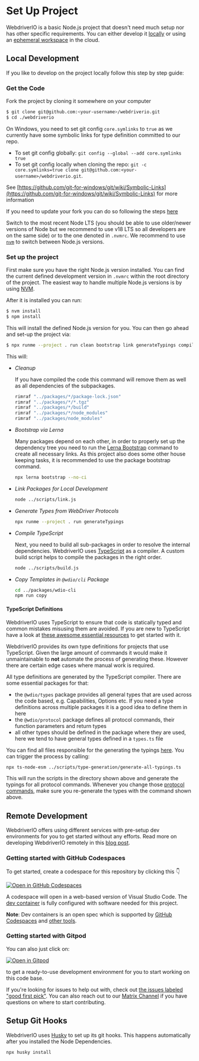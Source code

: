 # Set Up Project

WebdriverIO is a basic Node.js project that doesn't need much setup nor has other specific requirements. You can either develop it [locally](#local-development) or using an [ephemeral workspace](#remote-development) in the cloud.

## Local Development

If you like to develop on the project locally follow this step by step guide:

### Get the Code

Fork the project by cloning it somewhere on your computer

```sh
$ git clone git@github.com:<your-username>/webdriverio.git
$ cd ./webdriverio
```

On Windows, you need to set git config `core.symlinks` to `true` as we currently have some symbolic links for type definition committed to our repo.
  - To set git config globally: `git config --global --add core.symlinks true`
  - To set git config locally when cloning the repo: `git -c core.symlinks=true clone git@github.com:<your-username>/webdriverio.git`.

See [https://github.com/git-for-windows/git/wiki/Symbolic-Links](https://github.com/git-for-windows/git/wiki/Symbolic-Links) for more information

If you need to update your fork you can do so following the steps [here](https://help.github.com/en/github/collaborating-with-issues-and-pull-requests/syncing-a-fork)

Switch to the most recent Node LTS (you should be able to use older/newer versions of Node but we recommend to use v18 LTS so all developers are on the same side) or to the one denoted in `.nvmrc`. We recommend to use [`nvm`](https://github.com/nvm-sh/nvm) to switch between Node.js versions.

### Set up the project

First make sure you have the right Node.js version installed. You can find the current defined development version in `.nvmrc` within the root directory of the project. The easiest way to handle multiple Node.js versions is by using [NVM](https://github.com/nvm-sh/nvm).

After it is installed you can run:

```sh
$ nvm install
$ npm install
```

This will install the defined Node.js version for you. You can then go ahead and set-up the project via:

```sh { name=setup }
$ npx runme --project . run clean bootstrap link generateTypings compile copyTemplates
```

This will:

- *Cleanup*

  If you have compiled the code this command will remove them as well as all dependencies of the subpackages.

  ```sh { name=clean }
  rimraf "../packages/*/package-lock.json"
  rimraf "../packages/*/*.tgz"
  rimraf "../packages/*/build"
  rimraf "../packages/*/node_modules"
  rimraf "../packages/node_modules"
  ```

- *Bootstrap via Lerna*

  Many packages depend on each other, in order to properly set up the dependency tree you need to run the [Lerna Bootstrap](https://github.com/lerna/lerna#bootstrap) command to create all necessary links. As this project also does some other house keeping tasks, it is recommended to use the package bootstrap command.

  ```sh { name=bootstrap }
  npx lerna bootstrap --no-ci
  ```

- *Link Packages for Local Development*
  ```sh { name=link }
  node ../scripts/link.js
  ```

- *Generate Types from WebDriver Protocols*
  ```sh
  npx runme --project . run generateTypings
  ```

- *Compile TypeScript*

  Next, you need to build all sub-packages in order to resolve the internal dependencies. WebdriverIO uses [TypeScript](https://www.typescriptlang.org/) as a compiler. A custom build script helps to compile the packages in the right order.

  ```sh { name=compile }
  node ../scripts/build.js
  ```

- *Copy Templates in `@wdio/cli` Package*
  ```sh { name=copyTemplates }
  cd ../packages/wdio-cli
  npm run copy
  ```

#### TypeScript Definitions

WebdriverIO uses TypeScript to ensure that code is statically typed and common mistakes misusing them are avoided. If you are new to TypeScript have a look at [these awesome essential resources](https://github.com/dzharii/awesome-typescript#awesome-typescript-essential-resources) to get started with it.

WebdriverIO provides its own type definitions for projects that use TypeScript. Given the large amount of commands it would make it unmaintainable to __not__ automate the process of generating these. However there are certain edge cases where manual work is required.

All type definitions are generated by the TypeScript compiler. There are some essential packages for that:

- the `@wdio/types` package provides all general types that are used across the code based, e.g. Capabilities, Options etc. If you need a type definitions across multiple packages it is a good idea to define them in here
- the `@wdio/protocol` package defines all protocol commands, their function parameters and return types
- all other types should be defined in the package where they are used, here we tend to have general types defined in a `types.ts` file

You can find all files responsible for the generating the typings [here](https://github.com/webdriverio/webdriverio/tree/main/scripts/type-generation). You can trigger the process by calling:

```sh { name=generateTypings }
npx ts-node-esm ../scripts/type-generation/generate-all-typings.ts
```

This will run the scripts in the directory shown above and generate the typings for all protocol commands. Whenever you change those [protocol commands](https://github.com/webdriverio/webdriverio/tree/main/packages/wdio-protocols/src/protocols), make sure you re-generate the types with the command shown above.

## Remote Development

WebdriverIO offers using different services with pre-setup dev environments for you to get started without any efforts. Read more on developing WebdriverIO remotely in this [blog post](https://bromann.dev/post/development-environment-for-webdriverio/).

### Getting started with GitHub Codespaces

To get started, create a codespace for this repository by clicking this 👇

[![Open in GitHub Codespaces](https://github.com/codespaces/badge.svg)](https://github.com/codespaces/new?hide_repo_select=true&ref=main&repo=2296970)

A codespace will open in a web-based version of Visual Studio Code. The [dev container](.devcontainer/devcontainer.json) is fully configured with software needed for this project.

**Note**: Dev containers is an open spec which is supported by [GitHub Codespaces](https://github.com/codespaces) and [other tools](https://containers.dev/supporting).

### Getting started with Gitpod

You can also just click on:

[![Open in Gitpod](https://gitpod.io/button/open-in-gitpod.svg)](https://gitpod.io/#https://github.com/webdriverio/webdriverio)

to get a ready-to-use development environment for you to start working on this code base.

If you're looking for issues to help out with, check out [the issues labeled "good first pick"](https://github.com/webdriverio/webdriverio/issues?q=is%3Aopen+is%3Aissue+label%3A"good+first+pick"). You can also reach out to our [Matrix Channel](https://discord.webdriver.io) if you have questions on where to start contributing.

## Setup Git Hooks

WebdriverIO uses [Husky](https://typicode.github.io/husky/#/) to set up its git hooks. This happens automatically after you installed the Node Dependencies.

```sh { name=husky }
npx husky install
```
